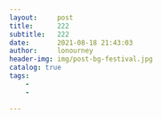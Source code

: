 ```yaml
---
layout:     post
title:      222
subtitle:   222
date:       2021-08-18 21:43:03
author:     lonourney
header-img: img/post-bg-festival.jpg
catalog: true
tags:
    - 
    - 

---
```


